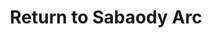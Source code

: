 ---
title: "Return to Sabaody Arc"
cover: https://cdn.opid.my.id/images/saga/fish-man-island.webp
---